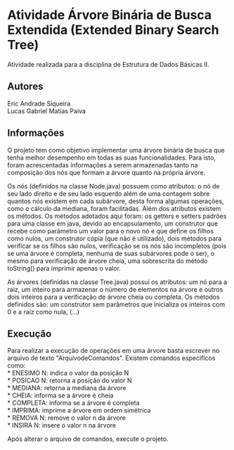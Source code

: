 # Atividade Árvore Binária de Busca Extendida (Extended Binary Search Tree)
Atividade realizada para a disciplina de Estrutura de Dados Básicas II.
## Autores
Eric Andrade Siqueira </br>
Lucas Gabriel Matias Paiva

## Informações
<p> O projeto tem como objetivo implementar uma árvore binária de busca que tenha melhor desempenho em todas as suas funcionalidades. Para isto, foram acrescentadas informações a serem armazenadas tanto na composição dos nós que formam a árvore quanto na própria árvore.

<p> Os nós (definidos na classe Node.java) possuem como atributos: o nó de seu lado direito e de seu lado esquerdo além de uma contagem sobre quantos nós existem em cada subárvore, desta forma algumas operações, como o cálculo da mediana, foram facilitadas. Além dos atributos existem os métodos. Os métodos adotados aqui foram: os getters e setters padrões para uma classe em java, devido ao encapsulamento, um construtor que recebe como parâmetro um valor para o novo nó e que define os filhos como nulos, um construtor cópia (que não é utilizado), dois métodos para verificar se os filhos são nulos, verificação se os nós são incompletos (pois se uma árvore é completa, nenhuma de suas subárvores pode o ser), o mesmo para verificação de árvore cheia, uma sobrescrita do método toString() para imprimir apenas o valor.

<p> As árvores (definidas na classe Tree.java) possui os atributos: um nó para a raiz, um inteiro para armazenar o número de elementos na árvore e outros dois inteiros para a verificação de árvore cheia ou completa. Os métodos definidos são: um construtor sem parâmetros que inicializa os inteiros com 0 e a raíz como nula, (...)
  
## Execução
<p> Para realizar a execução de operações em uma árvore basta escrever no arquivo de texto "ArquivodeComandos". Existem comandos específicos como: </br>
* ENESIMO N: indica o valor da posição N </br>
* POSICAO N: retorna a posição do valor N </br>
* MEDIANA: retorna a mediana da árvore </br>
* CHEIA: informa se a árvore é cheia </br>
* COMPLETA: informa se a árvore é completa </br>
* IMPRIMA: imprime a árvore em ordem simétrica </br>
* REMOVA N: remove o valor n da árvore </br>
* INSIRA N: insere o valor n na árvore</br>

<p> Após alterar o arquivo de comandos, execute o projeto.
